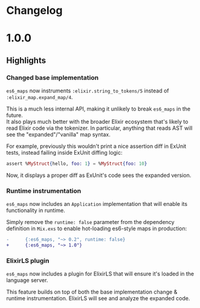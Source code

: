 # Changelog

# 1.0.0

## Highlights

### Changed base implementation

`es6_maps` now instruments `:elixir.string_to_tokens/5` instead of `:elixir_map.expand_map/4`.

This is a much less internal API, making it unlikely to break `es6_maps` in the future.  
It also plays much better with the broader Elixir ecosystem that's likely to read Elixir code via the tokenizer.
In particular, anything that reads AST will see the "expanded"/"vanilla" map syntax.

For example, previously this wouldn't print a nice assertion diff in ExUnit tests, instead failing inside ExUnit diffing logic:

```elixir
assert %MyStruct{hello, foo: 1} = %MyStruct{foo: 10}
```

Now, it displays a proper diff as ExUnit's code sees the expanded version.

### Runtime instrumentation

`es6_maps` now includes an `Application` implementation that will enable its functionality in runtime.

Simply remove the `runtime: false` parameter from the dependency definition in `Mix.exs` to enable hot-loading es6-style maps in production:

```diff
-      {:es6_maps, "~> 0.2", runtime: false}
+      {:es6_maps, "~> 1.0"}
```

### ElixirLS plugin

`es6_maps` now includes a plugin for ElixirLS that will ensure it's loaded in the language server.

This feature builds on top of both the base implementation change & runtime instrumentation.
ElixirLS will see and analyze the expanded code.
